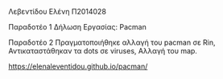 Λεβεντίδου Ελένη
Π2014028

Παραδοτέο 1 
Δήλωση Εργασίας: Pacman

Παραδοτέο 2
Πραγματοποιήθηκε αλλαγή του pacman σε Rin,
Αντικαταστάθηκαν τα dots σε viruses,
Αλλαγή του map.  

https://elenaleventidou.github.io/pacman/ 
